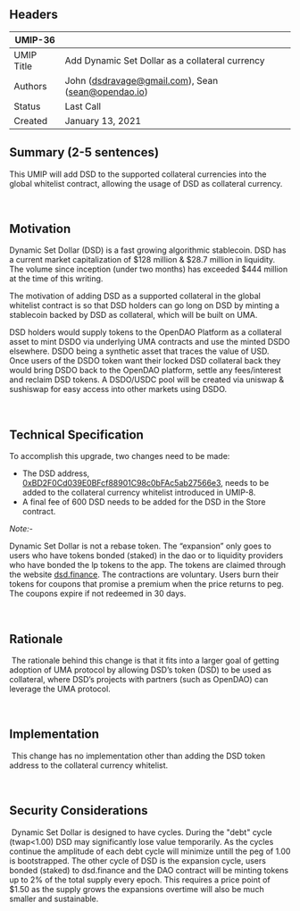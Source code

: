 ## Headers
| UMIP-36    |                                                                                                                                          |
|------------|------------------------------------------------------------------------------------------------------------------------------------------|
| UMIP Title | Add Dynamic Set Dollar as a collateral currency              |
| Authors    | John (dsdravage@gmail.com), Sean (sean@opendao.io) |
| Status     | Last Call                                                                                                                                    |
| Created    | January 13, 2021                                                                                                                           |
 
## Summary (2-5 sentences)
This UMIP will add DSD to the supported collateral currencies into the global whitelist contract, allowing the usage of DSD as collateral currency.

​
## Motivation
Dynamic Set Dollar (DSD) is a fast growing algorithmic stablecoin. DSD has a current market capitalization of $128 million & $28.7 million in liquidity. The volume since inception (under two months) has exceeded $444 million at the time of this writing. 

The motivation of adding DSD as a supported collateral in the global whitelist contract is so that DSD holders can go long on DSD by minting a stablecoin backed by DSD as collateral, which will be built on UMA.

DSD holders would supply tokens to the OpenDAO Platform as a collateral asset to mint DSDO via underlying UMA contracts and use the minted DSDO elsewhere. DSDO being a synthetic asset that traces the value of USD. Once users of the DSDO token want their locked DSD collateral back they would bring DSDO back to the OpenDAO platform, settle any fees/interest and reclaim DSD tokens. A DSDO/USDC pool will be created via uniswap & sushiswap for easy access into other markets using DSDO.

​
​
## Technical Specification
To accomplish this upgrade, two changes need to be made:
- The DSD address, [0xBD2F0Cd039E0BFcf88901C98c0bFAc5ab27566e3](https://etherscan.io/token/0xBD2F0Cd039E0BFcf88901C98c0bFAc5ab27566e3), needs to be added to the collateral currency whitelist introduced in UMIP-8. 
- A final fee of 600 DSD needs to be added for the DSD in the Store contract.

_Note:-_ 

Dynamic Set Dollar is not a rebase token. The “expansion” only goes to users who have tokens bonded (staked) in the dao or to liquidity providers who have bonded the lp tokens to the app. The tokens are claimed through the website [dsd.finance](https://dsd.finance). The contractions are voluntary. Users burn their tokens for coupons that promise a premium when the price returns to peg. The coupons expire if not redeemed in 30 days.

​
​
## Rationale
​
The rationale behind this change is that it fits into a larger goal of getting adoption of UMA protocol by allowing DSD’s token (DSD) to be used as collateral, where DSD’s projects with partners (such as OpenDAO) can leverage the UMA protocol.


​
​
## Implementation
​
This change has no implementation other than adding the DSD token address to the collateral currency whitelist.

​
## Security Considerations
​
Dynamic Set Dollar is designed to have cycles. During the "debt" cycle (twap<1.00) DSD may significantly lose value temporarily. As the cycles continue the amplitude of each debt cycle will minimize untill the peg of 1.00 is bootstrapped.
The other cycle of DSD is the expansion cycle, users bonded (staked) to dsd.finance and the DAO contract will be minting tokens up to 2% of the total supply every epoch. This requires a price point of $1.50 as the supply grows the expansions overtime will also be much smaller and sustainable.

